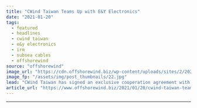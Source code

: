 ```yaml
---
title: "CWind Taiwan Teams Up with E&Y Electronics"
date: "2021-01-20"
tags: 
  - featured
  - headlines
  - cwind taiwan
  - e&y electronics
  - irm
  - subsea cables
  - offshorewind
source: "offshorewind"
image_url: "https://cdn.offshorewind.biz/wp-content/uploads/sites/2/2021/01/20100006/CWind-Taiwan_EY-Electronics.jpg"
image_fp: "/assets/img/post_thumbnails/22.jpg"
lead: "CWind Taiwan has signed an exclusive cooperation agreement with E&#38;Y Electronics, a Taiwanese power"
article_url: "https://www.offshorewind.biz/2021/01/20/cwind-taiwan-teams-up-with-ey-electronics/"
---
```


---
